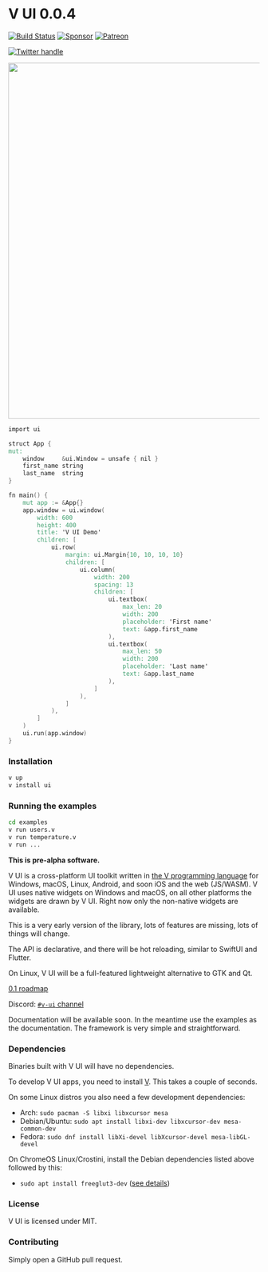 # V UI 0.0.4

[![Build Status](https://github.com/vlang/ui/workflows/CI/badge.svg)](https://github.com/vlang/ui/commits/master)
[![Sponsor][SponsorBadge]][SponsorUrl]
[![Patreon][PatreonBadge]][PatreonUrl]

[![Twitter handle][]][twitter badge]

<a href='https://github.com/vlang/ui/blob/master/examples/users.v'>
<img src='https://raw.githubusercontent.com/vlang/ui/c2f802a137b5171dade1d5fdc364cd92d34e3ca7/examples/users/screenshot.png' width=712>
</a>


```v
import ui

struct App {
mut:
	window     &ui.Window = unsafe { nil }
	first_name string
	last_name  string
}

fn main() {
	mut app := &App{}
	app.window = ui.window(
		width: 600
		height: 400
		title: 'V UI Demo'
		children: [
			ui.row(
				margin: ui.Margin{10, 10, 10, 10}
				children: [
					ui.column(
						width: 200
						spacing: 13
						children: [
							ui.textbox(
								max_len: 20
								width: 200
								placeholder: 'First name'
								text: &app.first_name
							),
							ui.textbox(
								max_len: 50
								width: 200
								placeholder: 'Last name'
								text: &app.last_name
							),
						]
					),
				]
			),
		]
	)
	ui.run(app.window)
}
````

### Installation

```bash
v up
v install ui
```

### Running the examples

```bash
cd examples
v run users.v
v run temperature.v
v run ...
```

**This is pre-alpha software.**

V UI is a cross-platform UI toolkit written in [the V programming language](https://github.com/vlang/v)
for Windows, macOS, Linux, Android, and soon iOS and the web (JS/WASM). V UI
uses native widgets on Windows and macOS, on all other platforms the widgets
are drawn by V UI. Right now only the non-native widgets are available.

This is a very early version of the library, lots of features are missing, lots of things will change.

The API is declarative, and there will be hot reloading, similar to SwiftUI and Flutter.

On Linux, V UI will be a full-featured lightweight alternative to GTK and Qt.

[0.1 roadmap](https://github.com/vlang/ui/issues/31)

Discord: [`#v-ui` channel](https://discord.gg/vlang)

Documentation will be available soon. In the meantime use the examples as the documentation. The framework is very simple and straightforward.

### Dependencies

Binaries built with V UI will have no dependencies.

To develop V UI apps, you need to install [V](https://github.com/vlang/v#installing-v-from-source). This takes a couple of seconds.

On some Linux distros you also need a few development dependencies:
- Arch: `sudo pacman -S libxi libxcursor mesa`
- Debian/Ubuntu: `sudo apt install libxi-dev libxcursor-dev mesa-common-dev`
- Fedora: `sudo dnf install libXi-devel libXcursor-devel mesa-libGL-devel`

On ChromeOS Linux/Crostini, install the Debian dependencies listed above followed by this:
- `sudo apt install freeglut3-dev` ([see details](https://github.com/vlang/ui/issues/316))

### License

V UI is licensed under MIT.

### Contributing

Simply open a GitHub pull request.

[twitter handle]: https://img.shields.io/twitter/follow/v_language.svg?style=social&label=Follow
[twitter badge]: https://twitter.com/v_language
[PatreonBadge]: https://img.shields.io/endpoint.svg?url=https%3A%2F%2Fshieldsio-patreon.vercel.app%2Fapi%3Fusername%3Dvlang%26type%3Dpatrons&style=flat
[SponsorBadge]: https://camo.githubusercontent.com/da8bc40db5ed31e4b12660245535b5db67aa03ce/68747470733a2f2f696d672e736869656c64732e696f2f7374617469632f76313f6c6162656c3d53706f6e736f72266d6573736167653d254532253944254134266c6f676f3d476974487562

[PatreonUrl]: https://patreon.com/vlang
[SponsorUrl]: https://github.com/sponsors/medvednikov
